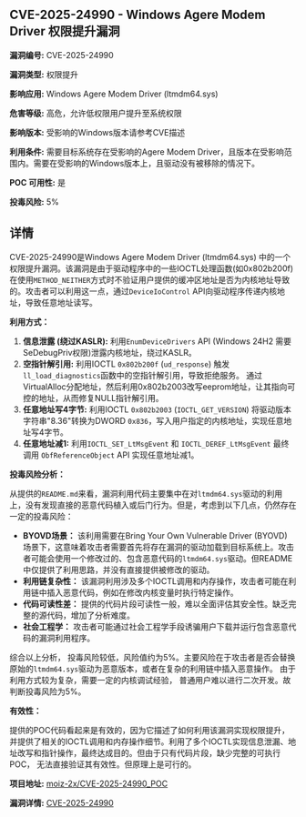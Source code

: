 ## CVE-2025-24990 - Windows Agere Modem Driver 权限提升漏洞

**漏洞编号:** CVE-2025-24990

**漏洞类型:** 权限提升

**影响应用:** Windows Agere Modem Driver (ltmdm64.sys)

**危害等级:** 高危，允许低权限用户提升至系统权限

**影响版本:** 受影响的Windows版本请参考CVE描述

**利用条件:** 需要目标系统存在受影响的Agere Modem Driver，且版本在受影响范围内。需要在受影响的Windows版本上，且驱动没有被移除的情况下。

**POC 可用性:** 是

**投毒风险:** 5%

## 详情

CVE-2025-24990是Windows Agere Modem Driver (ltmdm64.sys) 中的一个权限提升漏洞。该漏洞是由于驱动程序中的一些IOCTL处理函数(如0x802b200f)在使用`METHOD_NEITHER`方式时不验证用户提供的缓冲区地址是否为内核地址导致的。攻击者可以利用这一点，通过`DeviceIoControl` API向驱动程序传递内核地址，导致任意地址读写。

**利用方式：**

1.  **信息泄露 (绕过KASLR):** 利用`EnumDeviceDrivers` API (Windows 24H2 需要SeDebugPriv权限)泄露内核地址，绕过KASLR。
2.  **空指针解引用:** 利用IOCTL `0x802b200f` (`ud_response`) 触发`ll_load_diagnostics`函数中的空指针解引用，导致拒绝服务。 通过VirtualAlloc分配地址，然后利用0x802b2003改写eeprom地址，让其指向可控的地址，从而修复NULL指针解引用。
3.  **任意地址写4字节:** 利用IOCTL `0x802b2003` (`IOCTL_GET_VERSION`) 将驱动版本字符串"8.36"转换为DWORD `0x836`，写入用户指定的内核地址，实现任意地址写4字节。
4.  **任意地址减1:** 利用`IOCTL_SET_LtMsgEvent` 和 `IOCTL_DEREF_LtMsgEvent` 最终调用 `ObfReferenceObject` API 实现任意地址减1。

**投毒风险分析：**

从提供的`README.md`来看，漏洞利用代码主要集中在对`ltmdm64.sys`驱动的利用上，没有发现直接的恶意代码植入或后门行为。但是，考虑到以下几点，仍然存在一定的投毒风险：

*   **BYOVD场景：** 该利用需要在Bring Your Own Vulnerable Driver (BYOVD) 场景下，这意味着攻击者需要首先将存在漏洞的驱动加载到目标系统上。攻击者可能会使用一个修改过的、包含恶意代码的`ltmdm64.sys`驱动。但README中仅提供了利用思路，并没有直接提供被修改的驱动。
*   **利用链复杂性：** 该漏洞利用涉及多个IOCTL调用和内存操作，攻击者可能在利用链中插入恶意代码，例如在修改内核变量时执行特定操作。
*   **代码可读性差：** 提供的代码片段可读性一般，难以全面评估其安全性。缺乏完整的源代码，增加了分析难度。
*   **社会工程学：** 攻击者可能通过社会工程学手段诱骗用户下载并运行包含恶意代码的漏洞利用程序。

综合以上分析， 投毒风险较低，风险值约为5%。主要风险在于攻击者是否会替换原始的`ltmdm64.sys`驱动为恶意版本，或者在复杂的利用链中插入恶意操作。 由于利用方式较为复杂，需要一定的内核调试经验， 普通用户难以进行二次开发。故判断投毒风险为5%。

**有效性：**

提供的POC代码看起来是有效的，因为它描述了如何利用该漏洞实现权限提升，并提供了相关的IOCTL调用和内存操作细节。利用了多个IOCTL实现信息泄漏、地址改写和指针操作，最终达成目的。但由于只有代码片段，缺少完整的可执行POC， 无法直接验证其有效性。但原理上是可行的。

**项目地址:** [moiz-2x/CVE-2025-24990_POC](https://github.com/moiz-2x/CVE-2025-24990_POC)

**漏洞详情:** [CVE-2025-24990](https://nvd.nist.gov/vuln/detail/CVE-2025-24990)